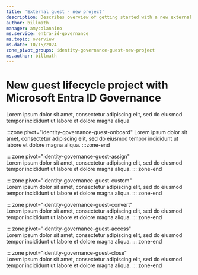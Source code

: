 ```yaml
---
title: 'External guest - new project'
description: Describes overview of getting started with a new external guest project.
author: billmath
manager: amycolannino
ms.service: entra-id-governance
ms.topic: overview
ms.date: 10/15/2024
zone_pivot_groups: identity-governance-guest-new-project
ms.author: billmath
---
```



# New guest lifecycle project with Microsoft Entra ID Governance

Lorem ipsum dolor sit amet, consectetur adipiscing elit, sed do eiusmod tempor incididunt ut labore et dolore magna aliqua

:::zone pivot="identity-governance-guest-onboard"
Lorem ipsum dolor sit amet, consectetur adipiscing elit, sed do eiusmod tempor incididunt ut labore et dolore magna aliqua.
:::zone-end

::: zone pivot="identity-governance-guest-assign"  
Lorem ipsum dolor sit amet, consectetur adipiscing elit, sed do eiusmod tempor incididunt ut labore et dolore magna aliqua.
::: zone-end  

::: zone pivot="identity-governance-guest-custom"  
Lorem ipsum dolor sit amet, consectetur adipiscing elit, sed do eiusmod tempor incididunt ut labore et dolore magna aliqua.
::: zone-end  

::: zone pivot="identity-governance-guest-convert"  
Lorem ipsum dolor sit amet, consectetur adipiscing elit, sed do eiusmod tempor incididunt ut labore et dolore magna aliqua.
::: zone-end  

::: zone pivot="identity-governance-guest-access"  
Lorem ipsum dolor sit amet, consectetur adipiscing elit, sed do eiusmod tempor incididunt ut labore et dolore magna aliqua.
::: zone-end  

::: zone pivot="identity-governance-guest-close"  
Lorem ipsum dolor sit amet, consectetur adipiscing elit, sed do eiusmod tempor incididunt ut labore et dolore magna aliqua.
::: zone-end  




